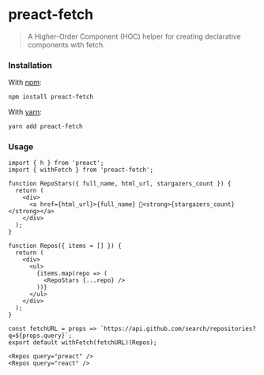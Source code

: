 # preact-fetch

> A Higher-Order Component (HOC) helper for creating declarative components with fetch.

### Installation

With [npm](https://www.npmjs.com/):

```sh
npm install preact-fetch
```

With [yarn](https://yarnpkg.com):

```sh
yarn add preact-fetch
```

### Usage

```
import { h } from 'preact';
import { withFetch } from 'preact-fetch';

function RepoStars({ full_name, html_url, stargazers_count }) {
  return (
    <div>
      <a href={html_url}>{full_name} 🌟<strong>{stargazers_count}</strong></a>
    </div>
  );
}

function Repos({ items = [] }) {
  return (
    <div>
      <ul>
        {items.map(repo => (
          <RepoStars {...repo} />
        ))}
      </ul>
    </div>
  );
}

const fetchURL = props => `https://api.github.com/search/repositories?q=${props.query}`;
export default withFetch(fetchURL)(Repos);
```

```
<Repos query="preact" />
<Repos query="react" />
```